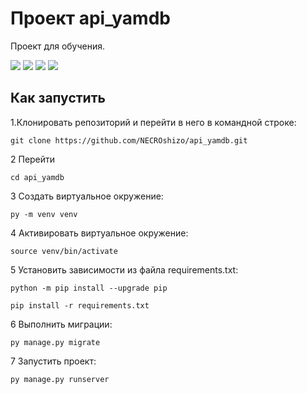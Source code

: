# Проект api_yamdb
Проект для обучения.

![](https://img.shields.io/badge/python-3.9.8-blue)
![](https://img.shields.io/badge/Django-3.2-blue)
![](https://img.shields.io/badge/DjangoRest-3.12.4-blue)
![](https://img.shields.io/badge/DjangoRestSimpleJWTt-4.7.2-blue)

## Как запустить
1.Клонировать репозиторий и перейти в него в командной строке:

```
git clone https://github.com/NECROshizo/api_yamdb.git
```

2 Перейти

```
cd api_yamdb
```

3 Cоздать виртуальное окружение:

```
py -m venv venv
```

4 Активировать виртуальное окружение:

```
source venv/bin/activate
```

5 Установить зависимости из файла requirements.txt:

```
python -m pip install --upgrade pip
```

```
pip install -r requirements.txt
```

6 Выполнить миграции:

```
py manage.py migrate
```

7 Запустить проект:

```
py manage.py runserver
```